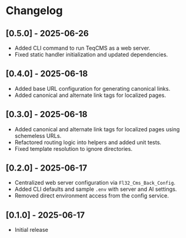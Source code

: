 # Changelog

## [0.5.0] - 2025-06-26
- Added CLI command to run TeqCMS as a web server.
- Fixed static handler initialization and updated dependencies.

## [0.4.0] - 2025-06-18
- Added base URL configuration for generating canonical links.
- Added canonical and alternate link tags for localized pages.

## [0.3.0] - 2025-06-18
- Added canonical and alternate link tags for localized pages using schemeless URLs.
- Refactored routing logic into helpers and added unit tests.
- Fixed template resolution to ignore directories.

## [0.2.0] - 2025-06-17
- Centralized web server configuration via `Fl32_Cms_Back_Config`.
- Added CLI defaults and sample `.env` with server and AI settings.
- Removed direct environment access from the config service.

## [0.1.0] - 2025-06-17
- Initial release
